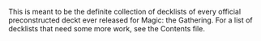 This is meant to be the definite collection of decklists of every official preconstructed deckt ever released for Magic: the Gathering. For a list of decklists that need some more work, see the Contents file.
